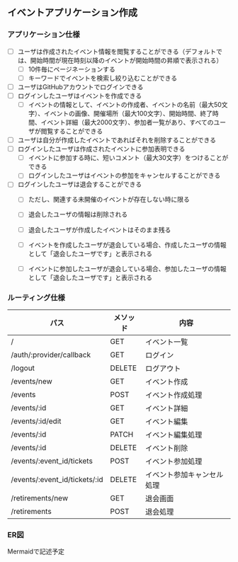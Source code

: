 ## イベントアプリケーション作成


### アプリケーション仕様

- [ ] ユーザは作成されたイベント情報を閲覧することができる（デフォルトでは、開始時間が現在時刻以降のイベントが開始時間の昇順で表示される）
  - [ ] 10件毎にページネーションする
  - [ ] キーワードでイベントを検索し絞り込むことができる
- [ ] ユーザはGitHubアカウントでログインできる
- [ ] ログインしたユーザはイベントを作成できる
  - [ ] イベントの情報として、イベントの作成者、イベントの名前（最大50文字）、イベントの画像、開催場所（最大100文字）、開始時間、終了時間、イベント詳細（最大2000文字）、参加者一覧があり、すべてのユーザが閲覧することができる
- [ ] ユーザは自分が作成したイベントであればそれを削除することができる
- [ ] ログインしたユーザは作成されたイベントに参加表明できる
  - [ ] イベントに参加する時に、短いコメント（最大30文字）をつけることができる
  - [ ] ログインしたユーザはイベントの参加をキャンセルすることができる
- [ ] ログインしたユーザは退会することができる
  - [ ] ただし、関連する未開催のイベントが存在しない時に限る
  - [ ] 退会したユーザの情報は削除される
  - [ ] 退会したユーザが作成したイベントはそのまま残る
  - [ ] イベントを作成したユーザが退会している場合、作成したユーザの情報として「退会したユーザです」と表示される
  - [ ] イベントに参加したユーザが退会している場合、参加したユーザの情報として「退会したユーザです」と表示される


### ルーティング仕様

| パス | メソッド | 内容 |
| --- | --- | --- |
| / | GET | イベント一覧 |
| /auth/:provider/callback | GET | ログイン |
| /logout | DELETE | ログアウト |
| /events/new | GET | イベント作成 |
| /events | POST | イベント作成処理 |
| /events/:id | GET | イベント詳細 |
| /events/:id/edit | GET | イベント編集 |
| /events/:id | PATCH | イベント編集処理 |
| /events/:id | DELETE | イベント削除 |
| /events/:event_id/tickets | POST |イベント参加処理 |
| /events/:event_id/tickets/:id | DELETE | イベント参加キャンセル処理 |
| /retirements/new | GET | 退会画面 |
| /retirements | POST | 退会処理 |


### ER図

Mermaidで記述予定
